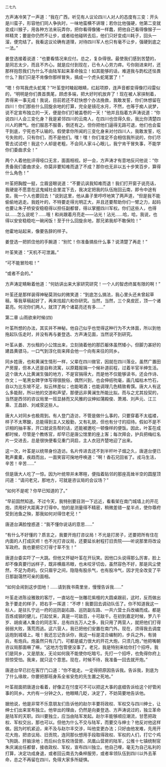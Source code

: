     二七九 

   方声涛冷笑了一声道：“我在广西，听见有人议论四川人对人的态度有三变：开头是川蛮子，形容他们同人争执时，一味地蛮横不讲理；若你比他强硬，他第二变就变成川猴子，用各种方法来玩弄你，把你看得像猪一样蠢，把他自己看得像猴子一样精灵；要是你仍然不让步，或者给他碰转去后，他们只好变成川耗子，回头一溜，便完结了。我看这议论确有道理，对待四川军人也只有毫不让步，强硬到底之一法。”

   姜登选接着说道：“也要看情况来应付。总之，复杂得很。最使我们感到苦楚的，是同志太少，而且不齐心。就是应付到现在，已令人心劳力瘁。亏你刚进来时，还那样抱怨我们为什么不由陆军起来革命独立！如其能够的话，难道我与韵松还怯畏什么？我们只是不肯像你那样冒失，搞成一个虎头蛇尾罢了！”

   “嗯！你骂我虎头蛇尾？”叶荃登时睖起眼睛，红起项脖，连声音都变得像打闷雷似的，“明明是你们畏首畏尾，顾虑多端，把大好时机放弃了！现在被人家挟制着，弄得来一事无成！我说，目前若还不赶快想个办法挽救，我敢发誓，你们休想留在四川！你们那些什么回旋余地的打算，完全是镜花水月，不然，也等于痴人说梦，说不定宣布独立的一天，便是你们打被盖卷的一天！”他并且指着方声涛说道：“你说四川人会三变化身？我是紧邻四川的云南人，在四川也住得久些，我比你清楚四川人的脾气。他们服恶不服善，倒还有之。但你把他们逼得无路可退，他们也会蛮干到底，宁死也不认输的。假使拿你所闻的三变化身来对付四川人，我敢发誓，吃亏失败的，只有你们，而不是他们。嘿！嘿！你们准定不会相信我所说的，你们尽管去试试吧！我这个人却是老粗，不会同人家斗心眼儿，我宁肯干冒失事，不能学你们委曲求全！”

   两个人着他批评得哑口无言，面面相视。好一会，方声涛才有意地反问他说：“你责备我们委曲求全，你莫非要知难而退了不成？那你也无非以五十步笑百步，算得什么角色！”

   叶荃把胸膛一挺，立眉竖眼说道：“不要讥讽我知难而退！我们打开窗子说亮话，我硬是不愿意在这鬼蜮社会里混下去，我决定把我的队伍拖回云南，即令中途有变。我一个人也要回去！”说到这里，他从鼻子里哼哼地笑了两声道，“但是我不能偷偷地逃走。我姓叶的，不特要走得光明正大，并且还要帮助你们一臂之力，起码也要让朱子桥安安稳稳得以担任副都督，得以掌握四川军权。你们这些人，也得以……怎么说呢？……哦！和尚跟着月亮走——沾光！沾光……哈，哈，我说，也得以安安稳稳吃一碗闲饭！至于什么回旋余地，那兄弟我却不敢保险！”

   他霍地站起来，像要告辞的样子。

   姜登选一把抓住他的手腕道：“别忙！你准备搞些什么事？说清楚了再走！”

   叶荃笑道：“天机不可泄漏。”

   “可不能冒险啦！”

   “或者不会的。”

   方声涛定睛瞅着他道：“何妨讲出来大家研究研究！一个人的智虑终属有限的啊！”

   叶荃还是那样装得神秘莫测似的微笑道：“到底怎么搞法，我心里头还未曾起草稿，等我草稿起好了，再来找超六和你研究。当然，当然，三个臭皮匠，顶一个诸葛亮。何况你们两人，就顶了两个诸葛亮还有多……”

   第二章 山雨欲来时候(四)

   叶荃所想的办法，其实并不神秘。他自己似乎也觉得这种行为不大体面，所以到他拖起队伍走时，并没有再与姜登选、方声涛见面，当然说不到研究。

   叶荃从姜、方伙租的小公馆出来，立刻骑着他的那匹躯体虽然矮小，但脚力甚好的建昌黄骠马，一口气到淳化街来拜会他一个向有来往的同乡。

   同乡姓唐，也和黄澜生情形一样，父辈在四川做官，因就在四川落业。虽然广置田产房屋，但本人还是自称流寓，以原籍报捐一个候补道前程，过着半官半绅生活。这个唐大人比黄澜生强的地方，不是官捐得大，而是他不仅能够读书，还会作诗、作文；一笔黑女碑字体写得很脱俗，偶然兴到，也会伸纸吮毫，画几幅枯木竹石，自以为比东坡不足，拟云林差似；也能喝酒；也能调理几色精致肴馔。唐大人有这么多能耐，所以他的交游和声望，那便远非黄澜生所能比拟。而与之尤其投契的，当然是西邻的咨议局里一班显赫而又风雅的议绅如蒲殿俊、萧湘、刘声元、江三乘、王昌龄、刘咸荥这些人。

   唐大人对同乡也极周到。有人登门造访，不管是做什么事的，只要穿着不太褴褛，样子不太寒酸，总能得到主人又殷勤，又有礼貌，但也有分寸的招待。假如不是不识相的抽丰客，开口就说告帮的话，还能被邀吃一顿像样的便饭。因此，叶荃在成都时候，尽管是个教练官，却早已是唐公馆里的座上客；每次拜会，护兵把梅红名片一交进去，总是很快便看见重门洞启，主人衣冠齐楚地迎了出来。

   这一次，叶荃是以统带身份造访。名片传进去还不到半杆叶子烟之久，唐道台便已靴声橐橐，疾趋而出，一面笑容可掬地呼唤道：“啊！香石兄回省了。戎马生活，辛苦！辛苦……”

   但是唐大人吃了一惊。因为叶统带并未寒暄，便指着贴邻的那座高耸半空的圆屋顶问道：“请问老兄，那地方，可就是咨议局的会议场？”

   “如何不是呢？你早已知道的了。”

   “早前固然知道。不过今天，我特别要目测一下远近，看看架在南门城墙上的开花炮，须用好大距离才打得中。怕的是测量得不精密，稍微差错一星半点，使你尊府受到池鱼之殃，那我如何对得住老兄！”

   唐道台满脸惶惑道：“我不懂你说话的意思……”

   “有什么不好懂的？质言之，我要开炮打咨议局！不光是打房子，还要把所有住在内面的人打成灰烬！也不光打咨议局，还要延长射程打旧贡院——听说那里将改设军政府。我也要把它打得寸草不生！”

   唐道台委实吓了一大跳。但他又怀疑叶荃在开玩笑。因他口头说得那么厉害，脸上却不像真要行凶样子，既非横眉吊眼，也未咬牙切齿，虽然容色不好，那是风尘使然，不足为奇的。仅只眉宇之间，隐隐有股杀气，也有股冷气，因才完全改变了平日那副蔼然可亲的面相。

   “如何会闹到这步田地！……请到我书斋里坐，慢慢告诉我……”

   叶荃走进陈设雅致的客厅，一直站在一张雕花紫檀的大圆桌跟前，这时，反而做出急于要走的样子，把右手一挥道：“不啰！我要回去调动队伍了。你不知道我这一标人，是驻扎宁远一府的巡防副右路、巡防副左路、一共六营士兵改编而成。都是百炼成钢的健儿，打起仗来，真是一可敌百，十可敌千。在初到嘉定时候，罗八千岁、胡痰诸人集合的同志军，总有四五万人之多，我只用了两营人，就把他们打得弱弱大败，落荒而逃。这六营人，我已把他们安置在南门外。现在，须得我去调度运炮到城墙上。哦！我还忘记告诉你，我这一标是混合编制的，步兵之外，有骑兵，有炮兵。炮虽然只有几门，可都是威力很大的开花大炮，只须几炮，”他把嘴朝咨议局那面噘了噘，“这地方包管便没事了。老兄，我是特别来给你打个招呼。我们是同乡，又是朋友，无论如何我不能使你吃暗亏。先打一个招呼，也免得你府上担惊受怕。我来，就只这个意思。现在，时候不待，我准备一回去就开炮。”

   唐道台早已拦在客厅门口道：“你不能走。一定得把原因告诉我。告诉我，到底为了什么缘故，你要把那班身系全省安危的先生置之死地。”

   叶荃觌面把唐道台看着，好像正在忖度可不可以把这大事的底细告诉给这个好管闲事的同乡。大约有一分钟之久，他眼睛几眨，决定了，不妨简要地告诉他。

   据他说，他是非常不乐意朋友们告诉他的赵尔丰要将政权、军权交与四川绅士，让绅士们出来宣布独立。他举出的理由，仍然是向姜登选、方声涛说过的，独立革命是陆军的天职。四川要独立，应当由陆军发起。赵尔丰能够顺应潮流，甘愿把政权、军权交出，那也可以。但他为什么不交与陆军，而要交与绅士？他反对他这样做。因为时机紧迫，来不及与赵尔丰交涉，叫他变更办法；只好由他发难，先用开花大炮，把咨议局、旧贡院，连同那伙想用手段取得政权、军权的人们，打它个鸡飞狗跳、肝脑涂地；而后纠合东校场营房、凤凰山营房的陆军，公推十七镇统制官朱庆澜出任都督，接收政权、军权，宣布四川独立。他自己哩，毫无为自己私利的打算，决定功成身退，或者回云南去为桑梓服劳，或者率领队伍到四川以外去革命，总之不再留在四川，免得大家多所疑惧。

